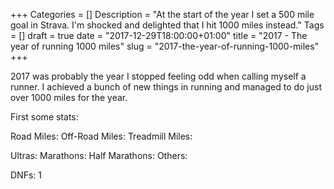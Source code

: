 +++
Categories = []
Description = "At the start of the year I set a 500 mile goal in Strava. I'm shocked and delighted that I hit 1000 miles instead."
Tags = []
draft = true
date = "2017-12-29T18:00:00+01:00"
title = "2017 - The year of running 1000 miles"
slug = "2017-the-year-of-running-1000-miles"
+++

2017 was probably the year I stopped feeling odd when calling myself a runner. I achieved a bunch of new things in running and managed to do just over 1000 miles for the year.

First some stats:

Road Miles:
Off-Road Miles:
Treadmill Miles:

Ultras:
Marathons:
Half Marathons:
Others:

DNFs: 1

